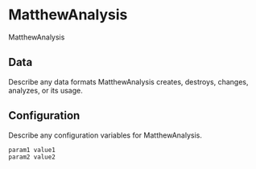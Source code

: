 # MatthewAnalysis

MatthewAnalysis

## Data

Describe any data formats MatthewAnalysis creates, destroys, changes, analyzes, or its usage.




## Configuration

Describe any configuration variables for MatthewAnalysis.

```
param1 value1
param2 value2
```

